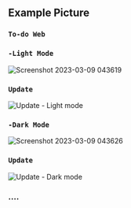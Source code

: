 ## Example Picture

### `To-do Web`


### `-Light Mode`
![Screenshot 2023-03-09 043619](https://user-images.githubusercontent.com/97717613/223908563-68b81d6a-d580-4003-850f-80ed31be23d4.png)

### `Update`
![Update - Light mode](https://user-images.githubusercontent.com/97717613/223908601-d0f05392-51aa-483c-bc92-c9f23cd3716f.png)


### `-Dark Mode`
![Screenshot 2023-03-09 043626](https://user-images.githubusercontent.com/97717613/223908569-a9ed9194-208a-4072-9c55-112b957074d1.png)

### `Update`
![Update - Dark mode](https://user-images.githubusercontent.com/97717613/223908607-ffb2ac18-7774-43db-ac7e-7af31bd7a129.png)

### .... 